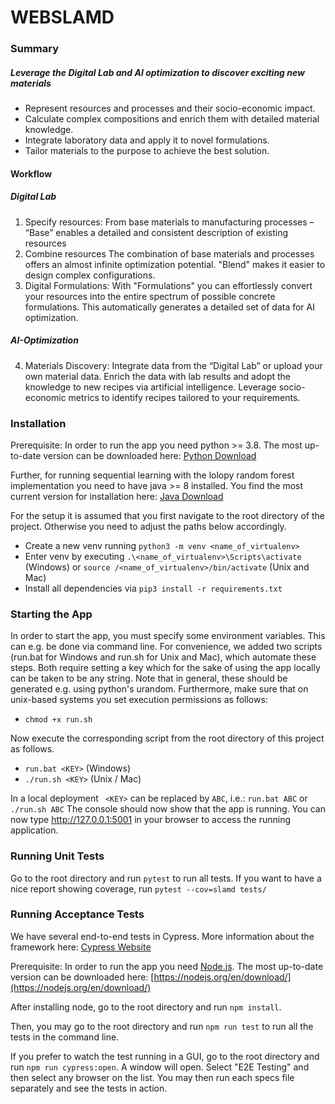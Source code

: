 # WEBSLAMD

### Summary
##### Leverage the Digital Lab and AI optimization to discover exciting new materials
- Represent resources and processes and their socio-economic impact.
- Calculate complex compositions and enrich them with detailed material knowledge.
- Integrate laboratory data and apply it to novel formulations.
- Tailor materials to the purpose to achieve the best solution.

#### Workflow

##### Digital Lab
1.	Specify resources:
From base materials to manufacturing processes – “Base” enables a detailed and consistent description of existing resources
2.	Combine resources 
The combination of base materials and processes offers an almost infinite optimization potential. "Blend" makes it easier to design complex configurations.
3.	Digital Formulations: 
With "Formulations" you can effortlessly convert your resources into the entire spectrum of possible concrete formulations. This automatically generates a detailed set of data for AI optimization.

##### AI-Optimization
4.	Materials Discovery:
Integrate data from the “Digital Lab” or upload your own material data. Enrich the data with lab results and adopt the knowledge to new recipes via artificial intelligence. Leverage socio-economic metrics to identify recipes tailored to your requirements.

### Installation

Prerequisite: In order to run the app you need python >= 3.8. The most up-to-date version can be downloaded here:
[Python Download](https://www.python.org/)

Further, for running sequential learning with the lolopy random forest implementation you need to have java >= 8 installed.
You find the most current version for installation here: [Java Download](https://www.oracle.com/java/technologies/downloads/)

For the setup it is assumed that you first navigate to the root directory of the project. Otherwise you need
to adjust the paths below accordingly.

- Create a new venv running `python3 -m venv <name_of_virtualenv>`
- Enter venv by executing `.\<name_of_virtualenv>\Scripts\activate` (Windows) or `source /<name_of_virtualenv>/bin/activate` (Unix and Mac)
- Install all dependencies via `pip3 install -r requirements.txt`

### Starting the App

In order to start the app, you must specify some environment variables. This can e.g. be done via command line.
For convenience, we added two scripts (run.bat for Windows and run.sh for Unix and Mac), which automate these steps.
Both require setting a key which for the sake of using the app locally can be taken to be any string. Note that in general,
these should be generated e.g. using python's urandom.
Furthermore, make sure that on unix-based systems you set execution permissions as follows:

- `chmod +x run.sh`

Now execute the corresponding script from the root directory of this project as follows.

- `run.bat <KEY>` (Windows)
- `./run.sh <KEY>` (Unix / Mac)

In a local deployment ` <KEY>` can be replaced by `ABC`, i.e.: `run.bat ABC` or `./run.sh ABC`
The console should now show that the app is running. You can now type http://127.0.0.1:5001 in your browser to
access the running application.

### Running Unit Tests

Go to the root directory and run `pytest` to run all tests. If you want to have a nice report showing coverage, run
`pytest --cov=slamd tests/`

### Running Acceptance Tests

We have several end-to-end tests in Cypress. More information about the framework here: [Cypress Website](https://www.cypress.io/)

Prerequisite: In order to run the app you need [Node.js](https://nodejs.org/). The most up-to-date version can be downloaded here:
[https://nodejs.org/en/download/](https://nodejs.org/en/download/)

After installing node, go to the root directory and run `npm install`.

Then, you may go to the root directory and run `npm run test` to run all the tests in the command line.

If you prefer to watch the test running in a GUI, go to the root directory and run `npm run cypress:open`.
A window will open. Select "E2E Testing" and then select any browser on the list.
You may then run each specs file separately and see the tests in action.
